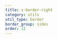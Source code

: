 ```yaml
---
title: s-border-right
category: utils
util_type: border
border_group: sides
order: 12
---
```

<span class="s-border-right"></span>